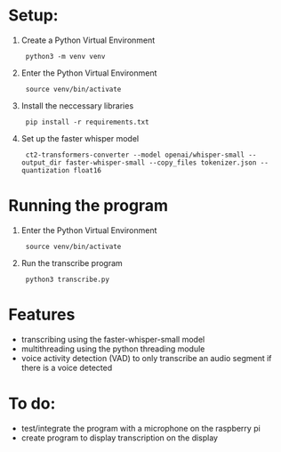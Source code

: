 # Setup:

1. Create a Python Virtual Environment

        python3 -m venv venv

2. Enter the Python Virtual Environment

        source venv/bin/activate

3. Install the neccessary libraries

        pip install -r requirements.txt

4. Set up the faster whisper model

        ct2-transformers-converter --model openai/whisper-small --output_dir faster-whisper-small --copy_files tokenizer.json --quantization float16


# Running the program

1. Enter the Python Virtual Environment

        source venv/bin/activate

2. Run the transcribe program

        python3 transcribe.py

# Features

- transcribing using the faster-whisper-small model 
- multithreading using the python threading module
- voice activity detection (VAD) to only transcribe an audio segment if there is a voice detected

# To do:

- test/integrate the program with a microphone on the raspberry pi 
- create program to display transcription on the display



